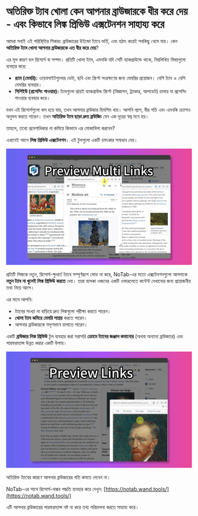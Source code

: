 # অতিরিক্ত ট্যাব খোলা কেন আপনার ব্রাউজারকে ধীর করে দেয় - এবং কিভাবে লিঙ্ক প্রিভিউ এক্সটেনশন সাহায্য করে

আমরা সবাই এই পরিস্থিতির শিকার: ব্রাউজারের উইন্ডো ট্যাবে ভর্তি, এবং হঠাৎ করেই সবকিছু থেমে যায়। কেন **অতিরিক্ত ট্যাব খোলা আপনার ব্রাউজারকে এত ধীর করে দেয়**?

এর মূল কারণ হল রিসোর্স বা সম্পদ। প্রতিটি খোলা ট্যাব, এমনকি যদি সেটি ব্যাকগ্রাউন্ডে থাকে, নিম্নলিখিত বিষয়গুলো ব্যবহার করে:

*   **র‍্যাম (মেমরি):** ওয়েবসাইটগুলোর ডেটা, ছবি এবং স্ক্রিপ্ট সংরক্ষণের জন্য মেমরির প্রয়োজন। বেশি ট্যাব = বেশি মেমরির ব্যবহার।
*   **সিপিইউ (প্রসেসিং পাওয়ার):** ট্যাবগুলো প্রায়ই ব্যাকগ্রাউন্ড স্ক্রিপ্ট (বিজ্ঞাপন, ট্র্যাকার, আপডেট) চালায় যা প্রসেসিং পাওয়ার ব্যবহার করে।

যখন এই রিসোর্সগুলো কম হয়ে যায়, তখন আপনার ব্রাউজার হিমশিম খায়। আপনি ল্যাগ, ধীর গতি এবং এমনকি ক্র্যাশও অনুভব করতে পারেন। তখন **অতিরিক্ত ট্যাব ছাড়া দ্রুত ব্রাউজিং** যেন এক দূরের স্বপ্ন মনে হয়।

তাহলে, তথ্যে প্রবেশাধিকার না কমিয়ে কিভাবে এর মোকাবিলা করবেন?

এখানেই আসে **লিঙ্ক প্রিভিউ এক্সটেনশন**। এই টুলগুলো একটি চমৎকার সমাধান দেয়।

![রিসোর্স ব্যবহারের চিত্র - ধারণাগত](../images/notab1.png) <!-- এর জন্য সরাসরি ছবি খুঁজে পাওয়া কঠিন হতে পারে, একটি স্থানধারক ধারণা ব্যবহার করা হল -->

প্রতিটি লিঙ্ককে নতুন, রিসোর্স-ক্ষুধার্ত ট্যাবে সম্পূর্ণরূপে লোড না করে, NoTab-এর মতো এক্সটেনশনগুলো আপনাকে **নতুন ট্যাব না খুলেই লিঙ্ক প্রিভিউ করতে** দেয়। তারা হালকা ওজনের একটি ওভারলেতে কন্টেন্ট দেখানোর জন্য প্রয়োজনীয় তথ্য নিয়ে আসে।

এর মানে আপনি:
*   ট্যাবের সংখ্যা না বাড়িয়ে দ্রুত লিঙ্কগুলো পরীক্ষা করতে পারেন।
*   **খোলা ট্যাব কমিয়ে মেমরি সাশ্রয়** করতে পারেন।
*   আপনার ব্রাউজারকে মসৃণভাবে চালাতে পারেন।

একটি **ব্রাউজার লিঙ্ক প্রিভিউ** টুল ব্যবহার করা সরাসরি **ক্রোমে ট্যাবের জঞ্জাল কমানোর** (অথবা অন্যান্য ব্রাউজারে) এবং পারফরম্যান্স উন্নত করার একটি উপায়।

![NoTab একটি লিঙ্কের প্রিভিউ দেখাচ্ছে](../images/notab2.png)

অতিরিক্ত ট্যাবের কারণে আপনার ব্রাউজারের গতি কমতে দেবেন না।

NoTab-এর সাথে রিসোর্স-বান্ধব পদ্ধতি ব্যবহার করে দেখুন: [https://notab.wand.tools/](https://notab.wand.tools/)

এটি আপনার ব্রাউজারের পারফরম্যান্স নষ্ট না করে তথ্য পরিচালনা করতে সাহায্য করে।
